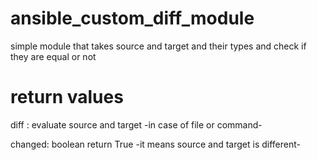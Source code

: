 # ansible_custom_diff_module

simple module that takes source and target and their types
and check if they are equal or not 

# return values
diff : evaluate source and target -in case of file or command-

changed: boolean return True -it means source and target is different-

